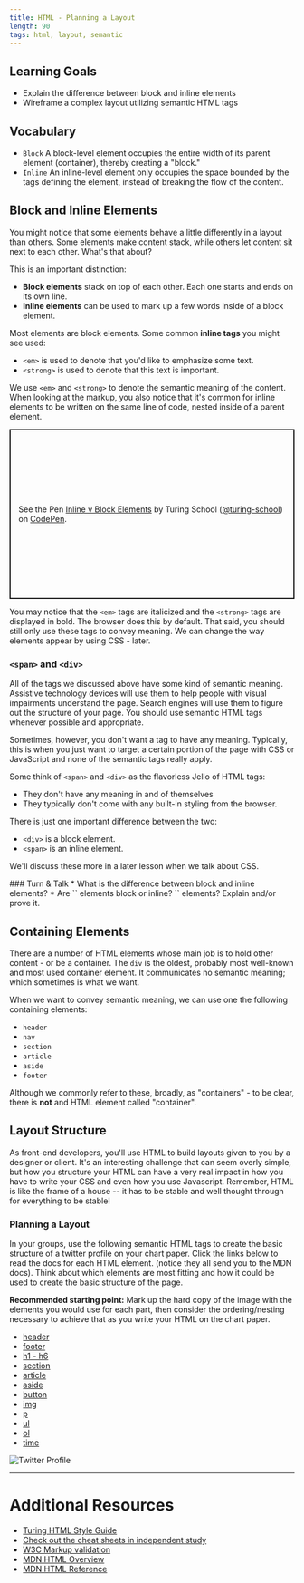 ```yaml
---
title: HTML - Planning a Layout
length: 90
tags: html, layout, semantic
---
```


## Learning Goals

* Explain the difference between block and inline elements
* Wireframe a complex layout utilizing semantic HTML tags

## Vocabulary

- `Block` A block-level element occupies the entire width of its parent element (container), thereby creating a "block."
- `Inline` An inline-level element only occupies the space bounded by the tags defining the element, instead of breaking the flow of the content.

## Block and Inline Elements

You might notice that some elements behave a little differently in a layout than others. Some elements make content stack, while others let content sit next to each other. What's that about?

This is an important distinction:

- **Block elements** stack on top of each other. Each one starts and ends on its own line.
- **Inline elements** can be used to mark up a few words inside of a block element.

Most elements are block elements. Some common **inline tags** you might see used:

- `<em>` is used to denote that you'd like to emphasize some text.
- `<strong>` is used to denote that this text is important.

We use `<em>` and `<strong>` to denote the semantic meaning of the content. When looking at the markup, you also notice that it's common for inline elements to be written on the same line of code, nested inside of a parent element.

<p class="codepen" data-height="300" data-theme-id="37918" data-default-tab="html,result" data-user="turing-school" data-slug-hash="LYYpbrr" style="height: 300px; box-sizing: border-box; display: flex; align-items: center; justify-content: center; border: 2px solid; margin: 1em 0; padding: 1em;" data-pen-title="Inline v Block Elements">
  <span>See the Pen <a href="https://codepen.io/turing-school/pen/LYYpbrr">
  Inline v Block Elements</a> by Turing School (<a href="https://codepen.io/turing-school">@turing-school</a>)
  on <a href="https://codepen.io">CodePen</a>.</span>
</p>
<script async src="https://static.codepen.io/assets/embed/ei.js"></script>

You may notice that the `<em>` tags are italicized and the `<strong>` tags are displayed in bold. The browser does this by default. That said, you should still only use these tags to convey meaning. We can change the way elements appear by using CSS - later.

### `<span>` and `<div>`

All of the tags we discussed above have some kind of semantic meaning. Assistive technology devices will use them to help people with visual impairments understand the page. Search engines will use them to figure out the structure of your page. You should use semantic HTML tags whenever possible and appropriate.

Sometimes, however, you don't want a tag to have any meaning. Typically, this is when you just want to target a certain portion of the page with CSS or JavaScript and none of the semantic tags really apply.

Some think of `<span>` and `<div>` as the flavorless Jello of HTML tags:

- They don't have any meaning in and of themselves
- They typically don't come with any built-in styling from the browser.

There is just one important difference between the two:

- `<div>` is a block element.
- `<span>` is an inline element.

We'll discuss these more in a later lesson when we talk about CSS.

<div class="call-to-action">
### Turn & Talk
* What is the difference between block and inline elements?
* Are `<img>` elements block or inline? `<a>` elements? Explain and/or prove it.
</div>

## Containing Elements

There are a number of HTML elements whose main job is to hold other content - or be a container. The `div` is the oldest, probably most well-known and most used container element. It communicates no semantic meaning; which sometimes is what we want.

When we want to convey semantic meaning, we can use one the following containing elements:

- `header`
- `nav`
- `section`
- `article`
- `aside`
- `footer`

Although we commonly refer to these, broadly, as "containers" - to be clear, there is **not** and HTML element called "container".

## Layout Structure

As front-end developers, you'll use HTML to build layouts given to you by a designer or client. It's an interesting challenge that can seem overly simple, but how you structure your HTML can have a very real impact in how you have to write your CSS and even how you use Javascript. Remember, HTML is like the frame of a house -- it has to be stable and well thought through for everything to be stable!

### Planning a Layout

In your groups, use the following semantic HTML tags to create the basic structure of a twitter profile on your chart paper.  Click the links below to read the docs for each HTML element.  (notice they all send you to the MDN docs).  Think about which elements are most fitting and how it could be used to create the basic structure of the page.

**Recommended starting point:** Mark up the hard copy of the image with the elements you would use for each part, then consider the ordering/nesting necessary to achieve that as you write your HTML on the chart paper.

* [header](https://developer.mozilla.org/en-US/docs/Web/HTML/Element/header)
* [footer](https://developer.mozilla.org/en-US/docs/Web/HTML/Element/footer)
* [h1 - h6](https://developer.mozilla.org/en-US/docs/Web/HTML/Element/Heading_Elements)
* [section](https://developer.mozilla.org/en-US/docs/Web/HTML/Element/section)
* [article](https://developer.mozilla.org/en-US/docs/Web/HTML/Element/article)
* [aside](https://developer.mozilla.org/en-US/docs/Web/HTML/Element/aside)
* [button](https://developer.mozilla.org/en-US/docs/Web/HTML/Element/button)
* [img](https://developer.mozilla.org/en-US/docs/Web/HTML/Element/img)
* [p](https://developer.mozilla.org/en-US/docs/Web/HTML/Element/p)
* [ul](https://developer.mozilla.org/en-US/docs/Web/HTML/Element/ul)
* [ol](https://developer.mozilla.org/en-US/docs/Web/HTML/Element/ol)
* [time](https://developer.mozilla.org/en-US/docs/Web/HTML/Element/time)

![Twitter Profile](/assets/images/twitter-profile.png)

<!-- Commenting the codepen example of this solution (below) out for now since we're having them do it on chartboard paper instead of doing it in a codepen -->
<!-- <p data-height="300" data-theme-id="23788" data-slug-hash="oYePxJ" data-default-tab="html,result" data-user="turing" data-embed-version="2" data-pen-title="Blank" data-editable="true" class="codepen">See the Pen <a href="http://codepen.io/team/turing/pen/oYePxJ/">Blank</a> by Turing School of Software and Design (<a href="http://codepen.io/turing">@turing</a>) on <a href="http://codepen.io">CodePen</a>.</p>
<script async src="https://production-assets.codepen.io/assets/embed/ei.js"></script> -->

***

# Additional Resources

* [Turing HTML Style Guide](https://github.com/turingschool-examples/html)
* [Check out the cheat sheets in independent study](http://frontend.turing.io/independent-study/)
* [W3C Markup validation](https://validator.w3.org/#validate_by_uri)
* [MDN HTML Overview](https://developer.mozilla.org/en-US/docs/Web/HTML)
* [MDN HTML Reference](https://developer.mozilla.org/en-US/docs/Web/HTML/Reference)
